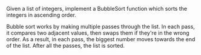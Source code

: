 Given a list of integers, implement a BubbleSort function which sorts the integers in ascending order.

Bubble sort works by making multiple passes through the list. In each pass, it compares two adjacent values, then swaps them if they're in the wrong order. As a result, in each pass, the biggest number moves towards the end of the list. After all the passes, the list is sorted.